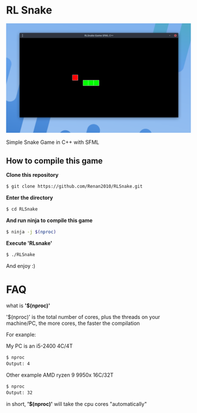 # RL Snake

<img src="images/RLSnake.png">

Simple Snake Game in C++ with SFML
## How to compile this game
**Clone this repository**
```bash
$ git clone https://github.com/Renan2010/RLSnake.git
```
**Enter the directory**
```bash
$ cd RLSnake
```
**And run ninja to compile this game**
```bash
$ ninja -j $(nproc)
```
**Execute 'RLsnake'**
```bash
$ ./RLSnake
```
And enjoy :)
# FAQ
what is **'$(nproc)'**

'$(nproc)' is the total number of cores, plus the threads on your machine/PC, the more cores, the faster the compilation

For exanple:

My PC is an i5-2400 4C/4T
```bash
$ nproc
Output: 4
```
Other example AMD ryzen 9 9950x 16C/32T
```bash
$ nproc
Output: 32
```
in short, **'$(nproc)'** will take the cpu cores "automatically"

